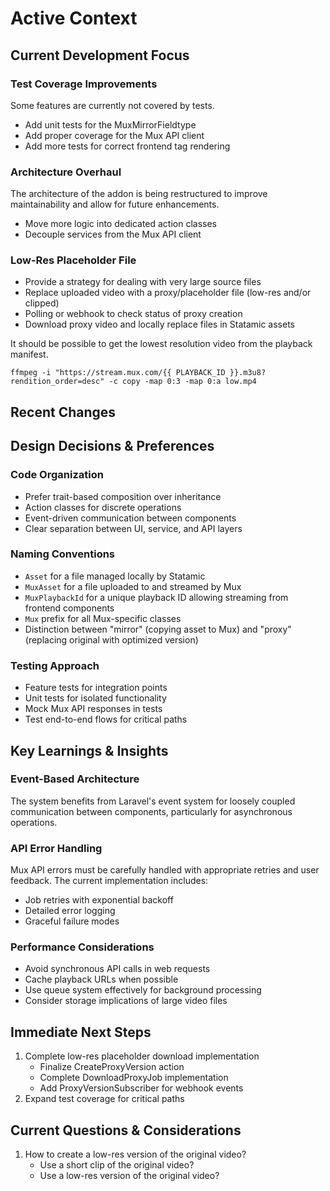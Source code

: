 # Active Context

## Current Development Focus

### Test Coverage Improvements

Some features are currently not covered by tests.

- Add unit tests for the MuxMirrorFieldtype
- Add proper coverage for the Mux API client
- Add more tests for correct frontend tag rendering

### Architecture Overhaul

The architecture of the addon is being restructured to improve maintainability and allow for future enhancements.

- Move more logic into dedicated action classes
- Decouple services from the Mux API client

### Low-Res Placeholder File

- Provide a strategy for dealing with very large source files
- Replace uploaded video with a proxy/placeholder file (low-res and/or clipped)
- Polling or webhook to check status of proxy creation
- Download proxy video and locally replace files in Statamic assets

It should be possible to get the lowest resolution video from the playback manifest.

`ffmpeg -i "https://stream.mux.com/{{ PLAYBACK_ID }}.m3u8?rendition_order=desc" -c copy -map 0:3 -map 0:a low.mp4`

## Recent Changes

## Design Decisions & Preferences

### Code Organization

- Prefer trait-based composition over inheritance
- Action classes for discrete operations
- Event-driven communication between components
- Clear separation between UI, service, and API layers

### Naming Conventions

- `Asset` for a file managed locally by Statamic
- `MuxAsset` for a file uploaded to and streamed by Mux
- `MuxPlaybackId` for a unique playback ID allowing streaming from frontend components
- `Mux` prefix for all Mux-specific classes
- Distinction between "mirror" (copying asset to Mux) and "proxy" (replacing original with optimized version)

### Testing Approach

- Feature tests for integration points
- Unit tests for isolated functionality
- Mock Mux API responses in tests
- Test end-to-end flows for critical paths

## Key Learnings & Insights

### Event-Based Architecture

The system benefits from Laravel's event system for loosely coupled communication between components, particularly for asynchronous operations.

### API Error Handling

Mux API errors must be carefully handled with appropriate retries and user feedback. The current implementation includes:

- Job retries with exponential backoff
- Detailed error logging
- Graceful failure modes

### Performance Considerations

- Avoid synchronous API calls in web requests
- Cache playback URLs when possible
- Use queue system effectively for background processing
- Consider storage implications of large video files

## Immediate Next Steps

1. Complete low-res placeholder download implementation
   - Finalize CreateProxyVersion action
   - Complete DownloadProxyJob implementation
   - Add ProxyVersionSubscriber for webhook events
2. Expand test coverage for critical paths

## Current Questions & Considerations

1. How to create a low-res version of the original video? 
   - Use a short clip of the original video?
   - Use a low-res version of the original video?
